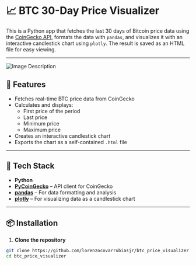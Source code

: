 # 📈 BTC 30-Day Price Visualizer

This is a Python app that fetches the last 30 days of Bitcoin price data using the [CoinGecko API](https://www.coingecko.com/en/api), formats the data with `pandas`, and visualizes it with an interactive candlestick chart using `plotly`. The result is saved as an HTML file for easy viewing.

---
![Image Description](https://live.staticflickr.com/65535/54553957322_c5cb624134_b.jpg)

## 🚀 Features

- Fetches real-time BTC price data from CoinGecko
- Calculates and displays:
  - First price of the period
  - Last price
  - Minimum price
  - Maximum price
- Creates an interactive candlestick chart
- Exports the chart as a self-contained `.html` file

---

## 🧰 Tech Stack

- **Python**
- **[PyCoinGecko](https://pypi.org/project/pycoingecko/)** – API client for CoinGecko
- **[pandas](https://pandas.pydata.org/)** – For data formatting and analysis
- **[plotly](https://plotly.com/python/)** – For visualizing data as a candlestick chart

---

## 📦 Installation

1. **Clone the repository**
```bash
git clone https://github.com/lorenzocovarrubiasjr/btc_price_visualizer
cd btc_price_visualizer
